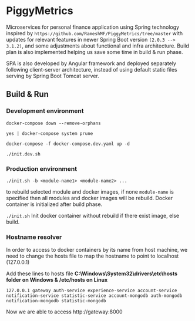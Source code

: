 # PiggyMetrics
Microservices for personal finance application using Spring technology inspired by `https://github.com/RameshMF/PiggyMetrics/tree/master` with updates for relevant features in newer Spring Boot version `(2.0.3 --> 3.1.2)`, and some adjustments about functional and infra architecture. Build plan is also implemented helping us save some time in build & run phase.

SPA is also developed by Angular framework and deployed separately following client-server architecture, instead of using default static files serving by Spring Boot Tomcat server.

## Build & Run
### Development environment
`docker-compose down --remove-orphans`

`yes | docker-compose system prune`

`docker-compose -f docker-compose.dev.yaml up -d`

`./init.dev.sh`

### Production environment
`./init.sh -b <module-name1> <module-name2> ...`

to rebuild selected module and docker images, if none `module-name` is specified then all modules and docker images will be rebuild. Docker container is initialized after build phase.

`./init.sh` 
Init docker container without rebuild if there exist image, else build.

### Hostname resolver
In order to access to docker containers by its name from host machine, we need to change the hosts file to map the hostname to point to localhost (127.0.0.1)

Add these lines to hosts file ****C:\Windows\System32\drivers\etc\hosts folder on Windows & /etc/hosts on Linux****

`127.0.0.1 gateway auth-service experience-service account-service notification-service statistic-service account-mongodb auth-mongodb notification-mongodb statistic-mongodb`

Now we are able to access http://gateway:8000
